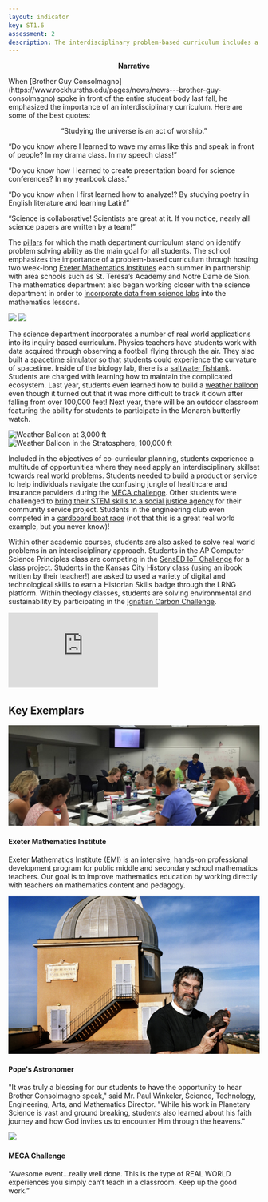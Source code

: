 ```yaml
---
layout: indicator
key: ST1.6
assessment: 2
description: The interdisciplinary problem-based curriculum includes a focus on real world applications.
---
```

<p align="center">
<b>Narrative</b>
</p>
When [Brother Guy Consolmagno](https://www.rockhursths.edu/pages/news/news---brother-guy-consolmagno) spoke in front of the entire student body last fall, he emphasized the importance of an interdisciplinary curriculum. Here are some of the best quotes:

<p align="center">
“Studying the universe is an act of worship.”


<p align="center">
<div>
“Do you know where I learned to wave my arms like this and speak in front of people? In my drama class. In my speech class!”
</div>

<p align="center">
<div>
“Do you know how I learned to create presentation board for science conferences? In my yearbook class.”
</div>

<p align="center">
<div>
“Do you know when I first learned how to analyze!? By studying poetry in English literature and learning Latin!”
</div>

<p align="center">
<div>
“Science is collaborative! Scientists are great at it. If you notice, nearly all science papers are written by a team!”
</div>

</p>


The [pillars](https://drive.google.com/file/d/0B1-JIRrX_4I5bVNEZU5HaGFDMHc/view?usp=sharing) for which the math department curriculum stand on identify problem solving ability as the main goal for all students. The school emphasizes the importance of a problem-based curriculum through hosting two week-long [Exeter Mathematics Institutes](http://steam.rockhursths.edu/2016/08/10/EMI-2016.html) each summer in partnership with area schools such as St. Teresa’s Academy and Notre Dame de Sion. The mathematics department also began working closer with the science department in order to [incorporate data from science labs](https://drive.google.com/file/d/0B1-JIRrX_4I5ZnJaWXhHem5CZm8/view?usp=sharing) into the mathematics lessons.

<div class="flex-wrapper">
  <img src="{{ site.baseurl }}/img/indicators/st1.6a.jpg">
  <img src="{{ site.baseurl }}/img/indicators/st1.6b.jpg">
</div>  

The science department incorporates a number of real world applications into its inquiry based curriculum. Physics teachers have students work with data acquired through observing a football flying through the air. They also built a [spacetime simulator](http://steam.rockhursths.edu/2016/03/11/Stretching-the-Spandex-of-Spacetime.html) so that students could experience the curvature of spacetime. Inside of the biology lab, there is a [saltwater fishtank](http://steam.rockhursths.edu/2017/02/11/Learning-to-lead-from-a-Reef-Tank.html). Students are charged with learning how to maintain the complicated ecosystem. Last year, students even learned how to build a [weather balloon](http://steam.rockhursths.edu/2016/05/13/To-Infinity-and-Beyond.html) even though it turned out that it was more difficult to track it down after falling from over 100,000 feet! Next year, there will be an outdoor classroom featuring the ability for students to participate in the Monarch butterfly watch. 

<div class="flex-wrapper">
  <img src="{{site.baseurl}}/img/wb-upward.jpg" alt="Weather Balloon at 3,000 ft">
  <img src="{{site.baseurl}}/img/wb-100000ft.jpg" alt="Weather Balloon in the Stratosphere, 100,000 ft">
</div>
	
Included in the objectives of co-curricular planning, students experience a multitude of opportunities where they need apply an interdisciplinary skillset towards real world problems. Students needed to build a product or service to help individuals navigate the confusing jungle of healthcare and insurance providers during the [MECA challenge](http://steam.rockhursths.edu/2017/02/11/MECA-Challenge.html). Other students were challenged to [bring their STEM skills to a social justice agency](http://steam.rockhursths.edu/2016/02/16/Service-Learning-at-Don-Bosco.html) for their community service project. Students in the engineering club even competed in a [cardboard boat race](https://rockhursths.edu/pages/news/news---cardboard-boat-competition) (not that this is a great real world example, but you never know)!

Within other academic courses, students are also asked to solve real world problems in an interdisciplinary approach. Students in the AP Computer Science Principles class are competing in the [SensED IoT Challenge](http://www.kcsocialinnovation.org/sensed/) for a class project. Students in the Kansas City History class (using an ibook written by their teacher!) are asked to used a variety of digital and technological skills to earn a Historian Skills badge through the LRNG platform. Within theology classes, students are solving environmental and sustainability by participating in the [Ignatian Carbon Challenge](https://ignatiansolidarity.net/ignatian-carbon-challenge/). 

<div class="embed-container">
  <iframe src="https://www.youtube.com/embed/-ivLs6HKXTI" frameborder="0" allowfullscreen></iframe>
</div>

## Key Exemplars

<div class="media well">
  <div class="media-left">
    <a href="http://steam.rockhursths.edu/2016/08/10/EMI-2016.html">
      <img class="media-object" src="/img/indicators/st1.6b.jpg">
    </a>
  </div>
  <div class="media-body">
    <h4 class="media-heading">Exeter Mathematics Institute</h4>
    <p>Exeter Mathematics Institute (EMI) is an intensive, hands-on professional development program for public middle and secondary school mathematics teachers. Our goal is to improve mathematics education by working directly with teachers on mathematics content and pedagogy.</p>
  </div>
</div>

<div class="media well">
  <div class="media-left">
    <a href="http://steam.rockhursths.edu/2016/08/17/Pope's-Astronomer.html">
      <img class="media-object" src="/img/Guy Consolmagno.png">
    </a>
  </div>
  <div class="media-body">
    <h4 class="media-heading">Pope's Astronomer</h4>
    <p>"It was truly a blessing for our students to have the opportunity to hear Brother Consolmagno speak," said Mr. Paul Winkeler, Science, Technology, Engineering, Arts, and Mathematics Director.  "While his work in Planetary Science is vast and ground breaking, students also learned about his faith journey and how God invites us to encounter Him through the heavens."  </p>
  </div>
</div>

<div class="media well">
  <div class="media-left">
    <a href="http://steam.rockhursths.edu/2017/02/11/MECA-Challenge.html">
      <img class="media-object" src="/img/Winning Group.jpg">
    </a>
  </div>
  <div class="media-body">
    <h4 class="media-heading">MECA Challenge</h4>
    <p>“Awesome event…really well done. This is the type of REAL WORLD experiences you simply can’t teach in a classroom. Keep up the good work.”</p>
  </div>
</div>


